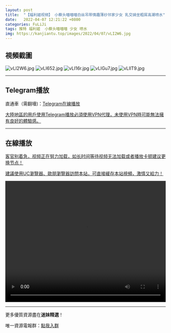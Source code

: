 ```yaml
---
layout: post
title:  "【福利姬视频】 小蔡头喵喵喵白丝吊带情趣薄纱邻家少女 乳交骑坐粗屌高潮喷水"
date:   2022-04-07 12:21:22 +0800
categories: FuLiJi
tags: 推特 福利姬  小蔡头喵喵喵 少女 喷水
img: https://kanjiantu.top/images/2022/04/07/vLI2W6.jpg
---
```



## 視頻截圖

![vLI2W6.jpg](https://kanjiantu.top/images/2022/04/07/vLI2W6.jpg)
![vLI652.jpg](https://kanjiantu.top/images/2022/04/07/vLI652.jpg)
![vLI16r.jpg](https://kanjiantu.top/images/2022/04/07/vLI16r.jpg)
![vLIGu7.jpg](https://kanjiantu.top/images/2022/04/07/vLIGu7.jpg)
![vLIlT9.jpg](https://kanjiantu.top/images/2022/04/07/vLIlT9.jpg)

* * *
## Telegram播放

直通車（需翻墻)：[Telegram在線播放](https://t.me/mimeijingxuan/516)

<u>大陸地區的用戶使用Telegram播放必須使用VPN代理，未使用VPN時可能無法擁有良好的體驗感。</u> 
* * *
## 在線播放
<u>客官别着急，视频正在努力加载，如长时间等待视频无法加载或者播放卡顿建议更换节点！</u>

<u>建議使用UC瀏覽器、歐朋瀏覽器訪問本站，可直接緩存本站視頻，激情又給力！</u>
<center><video src="https://cdn.publer.io/uploads/videos/624c5dc3db27970eb8dc6107/dc7a328f7995b4711695838168ad5a3f.mp4" width="100%" height="380px" controls="controls"></video></center>

* * *
更多優質資源盡在**迷妹精選**！

唯一資源電報群：[點我入群](https://t.me/mimeijingxuan)


